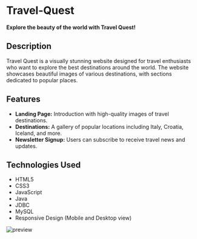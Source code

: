 # Travel-Quest

**Explore the beauty of the world with Travel Quest!**

## Description
Travel Quest is a visually stunning website designed for travel enthusiasts who want to explore the best destinations around the world. The website showcases beautiful images of various destinations, with sections dedicated to popular places.

## Features
- **Landing Page:** Introduction with high-quality images of travel destinations.
- **Destinations:** A gallery of popular locations including Italy, Croatia, Iceland, and more.
- **Newsletter Signup:** Users can subscribe to receive travel news and updates.
  
## Technologies Used
- HTML5
- CSS3
- JavaScript
- Java
- JDBC
- MySQL
- Responsive Design (Mobile and Desktop view)

![preview](https://github.com/user-attachments/assets/ef05a3fb-ff7e-4708-99ae-83bcb69c58cf)

